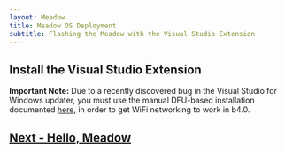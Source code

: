 ```yaml
---
layout: Meadow
title: Meadow OS Deployment
subtitle: Flashing the Meadow with the Visual Studio Extension
---
```


## Install the Visual Studio Extension

**Important Note:** Due to a recently discovered bug in the Visual Studio for Windows updater, you must use the manual DFU-based installation documented [here](/Meadow/Getting_Started/Deploying_Meadow/DFU/), in order to get WiFi networking to work in b4.0.

<!--

First, you need to install the latest **VS Tools for Meadow Extension** by [downloading it](https://marketplace.visualstudio.com/items?itemName=WildernessLabs.vsmeadow01) or through the Extension Manager

1. In Visual Studio, go to **Extensions** > **Manage Extensions**.
1. Click **Online** and search for `Meadow`.
1. Install **VS Tools for Meadow**, shut down all instances of Visual Studio, and restart.

## Install Meadow.OS

**Important:** If you previously installed Meadow.OS with `dfu-util` and updated the STM32 BOOTLOADER driver from STTub30 to WinUSB through Zadig, you need to uninstall the WinUSB driver. See **Uninstall WinUSB Bootloader Driver** below.

1. Open Visual Studio 2019 and select **Continue without code**.
1. Open Meadow Device Explorer: View > Other Windows > Meadow (or Ctrl+Shift+M).  
![Meadow Device Explorer](explorer.png){:standalone}
1. Click **Download Meadow.OS**.
1. Click **Erase Flash**.
1. Connect your Meadow device in bootloader mode by connecting your device while holding down the **BOOT** button.
1. Click **Flash Device**. This will take a several minutes to complete.
1. Choose the correct port in **Select Target Device Port** dropdown. *Hint: open Device Manager and expand Ports (COM & LPT), the correct Meadow device COM port is **USB Serial Device**.*

## Uninstall WinUSB Bootloader Driver

*If you did not install MeadowOS via `dfu-util` previously, you can skip this section.*

1. Connect your device in bootloader mode.
1. Open **Device Manager**.
1. Find Universal Serial Bus devices > STM32 BOOTLOADER.
1. Right-click **STM32 BOOTLOADER** and select Uninstall Device.
1. In the Uninstall Device window, check **Delete the driver software for this device.** and click Uninstall.  
![Driver Uninstall](driver_uninstall.png){:standalone}
1. After uninstall is completed, the device will appear as **STM Device in DFU Mode** under Universal Serial Bus controllers.
1. Reconnect the device in bootloader mode.

-->

## [Next - Hello, Meadow](/Meadow/Getting_Started/Hello_World/)
